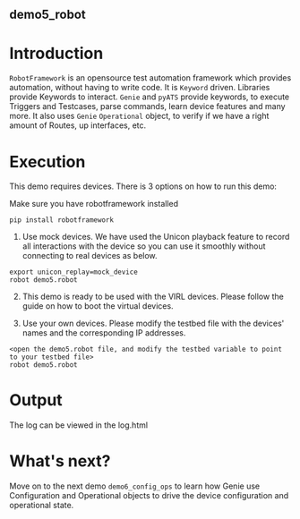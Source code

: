 ## demo5_robot

# Introduction

`RobotFramework` is an opensource test automation framework which provides automation,
without having to write code. It is `Keyword` driven. Libraries provide
Keywords to interact. `Genie` and `pyATS` provide keywords, to execute
Triggers and Testcases, parse commands, learn device features and many more.  It also uses
`Genie` `Operational` object, to verify if we have a right amount of Routes, up
interfaces, etc. 

# Execution

This demo requires devices. There is 3 options on how to run this demo:

Make sure you have robotframework installed
```
pip install robotframework
```

1) Use mock devices. We have used the Unicon playback feature to record all
   interactions with the device so you can use it smoothly without connecting
   to real devices as below.


```
export unicon_replay=mock_device
robot demo5.robot
```

2) This demo is ready to be used with the VIRL devices. Please follow the guide
   <here> on how to boot the virtual devices.

3) Use your own devices. Please modify the testbed file with the devices'
   names and the corresponding IP addresses.

```
<open the demo5.robot file, and modify the testbed variable to point to your testbed file>
robot demo5.robot
```

# Output

The log can be viewed in the log.html

# What's next?

Move on to the next demo `demo6_config_ops` to learn how Genie use
Configuration and Operational objects to drive the device configuration and
operational state.
